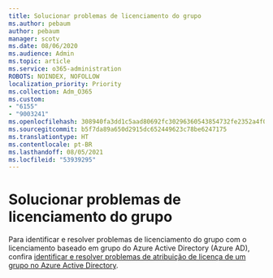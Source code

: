 ```yaml
---
title: Solucionar problemas de licenciamento do grupo
ms.author: pebaum
author: pebaum
manager: scotv
ms.date: 08/06/2020
ms.audience: Admin
ms.topic: article
ms.service: o365-administration
ROBOTS: NOINDEX, NOFOLLOW
localization_priority: Priority
ms.collection: Adm_O365
ms.custom:
- "6155"
- "9003241"
ms.openlocfilehash: 308940fa3dd1c5aad80692fc30296360543854732fe2352a4f0645e6df475d99
ms.sourcegitcommit: b5f7da89a650d2915dc652449623c78be6247175
ms.translationtype: HT
ms.contentlocale: pt-BR
ms.lasthandoff: 08/05/2021
ms.locfileid: "53939295"
---
```

# <a name="troubleshoot-group-licensing"></a>Solucionar problemas de licenciamento do grupo

Para identificar e resolver problemas de licenciamento do grupo com o licenciamento baseado em grupo do Azure Active Directory (Azure AD), confira [identificar e resolver problemas de atribuição de licença de um grupo no Azure Active Directory](https://docs.microsoft.com/azure/active-directory/users-groups-roles/licensing-groups-resolve-problems).